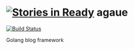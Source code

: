 [![Stories in Ready](https://badge.waffle.io/agaue/agaue.png?label=ready&title=Ready)](https://waffle.io/agaue/agaue)
agaue
=====

[![Build Status](https://drone.io/github.com/agaue/agaue/status.png)](https://drone.io/github.com/agaue/agaue/latest)

Golang blog framework
